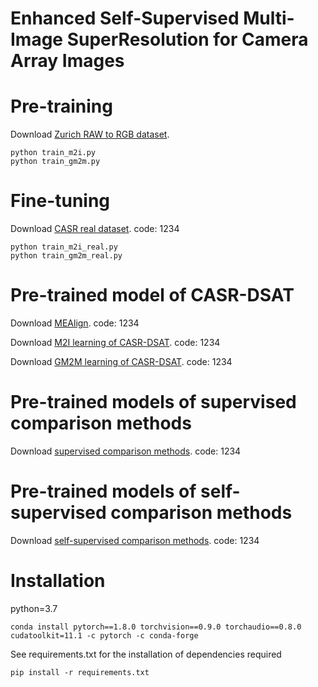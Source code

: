 # Enhanced Self-Supervised Multi-Image SuperResolution for Camera Array Images
# Pre-training
Download [Zurich RAW to RGB dataset](http://people.ee.ethz.ch/~ihnatova/pynet.html#dataset).
```
python train_m2i.py
python train_gm2m.py
```
# Fine-tuning
Download [CASR real dataset](https://pan.baidu.com/s/175m1VXEwD5yo4PpngOktBw). code: 1234
```
python train_m2i_real.py
python train_gm2m_real.py
```
# Pre-trained model of CASR-DSAT
Download [MEAlign](https://pan.baidu.com/s/19lXZYWvs95eK8v2JLgEbXw). code: 1234

Download [M2I learning of CASR-DSAT](https://pan.baidu.com/s/19lXZYWvs95eK8v2JLgEbXw). code: 1234

Download [GM2M learning of CASR-DSAT](https://pan.baidu.com/s/19lXZYWvs95eK8v2JLgEbXw). code: 1234
# Pre-trained models of supervised comparison methods
Download [supervised comparison methods](https://pan.baidu.com/s/11b5XnLtvQcWmjZ70gpfZCA). code: 1234
# Pre-trained models of self-supervised comparison methods
Download [self-supervised comparison methods](https://pan.baidu.com/s/1X84_uM-S8RH6ltylQ3biAw). code: 1234
# Installation
python=3.7
```
conda install pytorch==1.8.0 torchvision==0.9.0 torchaudio==0.8.0 cudatoolkit=11.1 -c pytorch -c conda-forge
```
See requirements.txt for the installation of dependencies required
```
pip install -r requirements.txt
```
